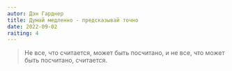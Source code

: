 ```yaml
---
autor: Дэн Гарднер
title: Думай медленно - предсказывай точно
date: 2022-09-02
raiting: 4
---
```

> Не все, что считается, может быть посчитано, и не все, что может быть посчитано, считается.
 